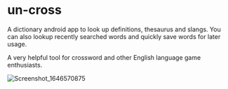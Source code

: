 # un-cross
A dictionary android app to look up definitions, thesaurus and slangs.
You can also lookup recently searched words and quickly save words for later usage.

A very helpful tool for crossword and other English language game enthusiasts.

![Screenshot_1646570875](https://user-images.githubusercontent.com/43100383/157094009-fa140a52-5e72-46b7-acf7-26b8886b9b3d.png)
